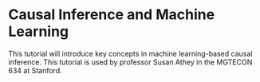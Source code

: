 # Causal Inference and Machine Learning

This tutorial will introduce key concepts in machine learning-based causal inference. This tutorial is used by professor Susan Athey in the MGTECON 634 at Stanford.

```{tableofcontents}
```
